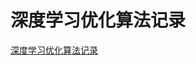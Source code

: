 # 深度学习优化算法记录
[深度学习优化算法记录](https://aiwithcloud.com/2021/09/15/%e6%b7%b1%e5%ba%a6%e5%ad%a6%e4%b9%a0%e4%bc%98%e5%8c%96%e7%ae%97%e6%b3%95%e8%ae%b0%e5%bd%95/)